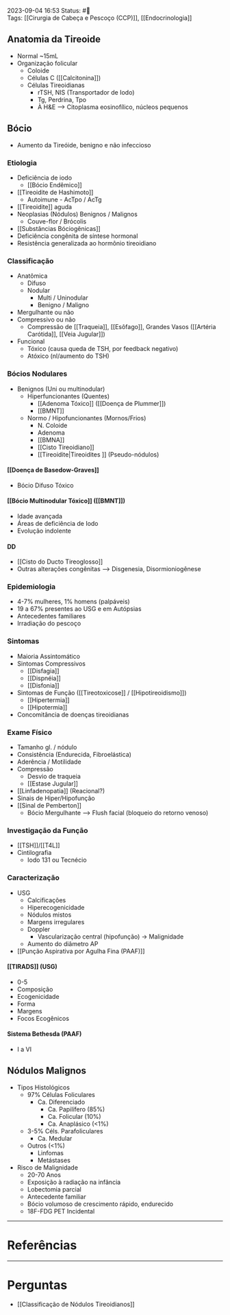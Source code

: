 2023-09-04 16:53
Status: #🌱   
Tags: [[Cirurgia de Cabeça e Pescoço (CCP)]], [[Endocrinologia]]
<br/>
## Anatomia da Tireoide
- Normal ~15mL
- Organização folicular
	- Coloide
	- Células C ([[Calcitonina]])
	- Células Tireoidianas
		- rTSH, NIS (Transportador de Iodo)
		- Tg, Perdrina, Tpo
		- À H&E --> Citoplasma eosinofílico, núcleos pequenos
## Bócio
- Aumento da Tireóide, benigno e não infeccioso
### Etiologia
- Deficiência de iodo
	- [[Bócio Endêmico]]
- [[Tireoidite de Hashimoto]]
	- Autoimune - AcTpo / AcTg
- [[Tireoidite]] aguda
- Neoplasias (Nódulos) Benignos / Malignos
	- Couve-flor / Brócolis
- [[Substâncias Bóciogênicas]]
- Deficiência congênita de síntese hormonal
- Resistência generalizada ao hormônio tireoidiano
### Classificação
- Anatômica
	- Difuso
	- Nodular
		- Multi / Uninodular
		- Benigno / Maligno
- Mergulhante ou não
- Compressivo ou não
	- Compressão de [[Traqueia]], [[Esôfago]], Grandes Vasos ([[Artéria Carótida]], [[Veia Jugular]])
- Funcional
	- Tóxico (causa queda de TSH, por feedback negativo)
	- Atóxico (nl/aumento do TSH)
### Bócios Nodulares
- Benignos (Uni ou multinodular)
	- Hiperfuncionantes (Quentes)
		- [[Adenoma Tóxico]] ([[Doença de Plummer]])
		- [[BMNT]]
	- Normo / Hipofuncionantes (Mornos/Frios) 
		- N. Coloide
		- Adenoma
		- [[BMNA]]
		- [[Cisto Tireoidiano]]
		- [[Tireoidite|Tireoidites ]] (Pseudo-nódulos)
#### [[Doença de Basedow-Graves]]
- Bócio Difuso Tóxico
#### [[Bócio Multinodular Tóxico]] ([[BMNT]])
- Idade avançada
- Áreas de deficiência de Iodo
- Evolução indolente
#### DD
- [[Cisto do Ducto Tireoglosso]]
- Outras alterações congênitas --> Disgenesia, Disormioniogênese 
### Epidemiologia
- 4-7% mulheres, 1% homens (palpáveis)
- 19 a 67% presentes ao USG e em Autópsias
- Antecedentes familiares
- Irradiação do pescoço
### Sintomas
- Maioria Assintomático
- Sintomas Compressivos
	- [[Disfagia]]
	- [[Dispnéia]]
	- [[Disfonia]]
- Sintomas de Função ([[Tireotoxicose]] / [[Hipotireoidismo]])
	- [[Hipertermia]]
	- [[Hipotermia]]
- Concomitância de doenças tireoidianas
### Exame Físico
- Tamanho gl. / nódulo
- Consistência (Endurecida, Fibroelástica)
- Aderência / Motilidade
- Compressão
	- Desvio de traqueia
	- [[Estase Jugular]]
- [[Linfadenopatia]] (Reacional?)
- Sinais de Hiper/Hipofunção
- [[Sinal de Pemberton]]
	- Bócio Mergulhante --> Flush facial (bloqueio do retorno venoso)
### Investigação da Função
- [[TSH]]/[[T4L]]
- Cintilografia
	- Iodo 131 ou Tecnécio
### Caracterização
- USG
	- Calcificações
	- Hiperecogenicidade
	- Nódulos mistos
	- Margens irregulares
	- Doppler
		- Vascularização central (hipofunção) -> Malignidade
	- Aumento do diâmetro AP
- [[Punção Aspirativa por Agulha Fina (PAAF)]] 
#### [[TIRADS]] (USG)
- 0-5
- Composição
- Ecogenicidade
- Forma
- Margens
- Focos Ecogênicos
#### Sistema Bethesda (PAAF)
- I a VI
## Nódulos Malignos
- Tipos Histológicos
	- 97% Células Foliculares
		- Ca. Diferenciado
			- Ca. Papilífero (85%)
			- Ca. Folicular (10%)
			- Ca. Anaplásico (<1%)
	- 3-5% Céls. Parafoliculares
		- Ca. Medular
	- Outros (<1%)
		- Linfomas
		- Metástases
- Risco de Malignidade
	- 20-70 Anos
	- Exposição à radiação na infância
	- Lobectomia parcial
	- Antecedente familiar
	- Bócio volumoso de crescimento rápido, endurecido
	- 18F-FDG PET Incidental

____
# Referências

---
# Perguntas
- [[Classificação de Nódulos Tireoidianos]]